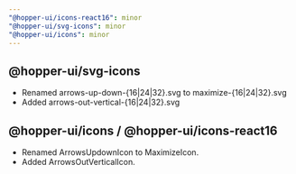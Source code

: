 ```yaml
---
"@hopper-ui/icons-react16": minor
"@hopper-ui/svg-icons": minor
"@hopper-ui/icons": minor
---
```


## @hopper-ui/svg-icons

- Renamed arrows-up-down-{16|24|32}.svg to maximize-{16|24|32}.svg
- Added arrows-out-vertical-{16|24|32}.svg

## @hopper-ui/icons / @hopper-ui/icons-react16

- Renamed ArrowsUpdownIcon to MaximizeIcon.
- Added ArrowsOutVerticalIcon.
